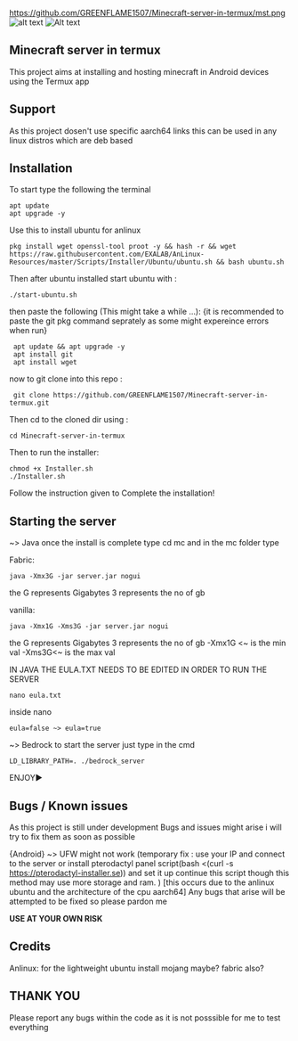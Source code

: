 https://github.com/GREENFLAME1507/Minecraft-server-in-termux/mst.png
![alt text](https://github.com/GREENFLAME1507/Minecraft-server-in-termux/mst.png?raw=true)
![Alt text](relative%20https://github.com/GREENFLAME1507/Minecraft-server-in-termux/mst.png?raw=true "Title")


## Minecraft server in termux 
   This project aims at installing and hosting minecraft in Android devices using the Termux app

## Support
  As this project dosen't use specific aarch64 links this can be used in any linux distros which are 
  deb based

## Installation
To start 
type the following the terminal
```
apt update
apt upgrade -y
```
Use this to install ubuntu for anlinux
```
pkg install wget openssl-tool proot -y && hash -r && wget https://raw.githubusercontent.com/EXALAB/AnLinux-Resources/master/Scripts/Installer/Ubuntu/ubuntu.sh && bash ubuntu.sh
```

Then after ubuntu installed 
start ubuntu with :

```
./start-ubuntu.sh
```

then paste the following (This might take a while ...):
{it is recommended to paste the git pkg command seprately as some might expereince errors when run}
```
 apt update && apt upgrade -y
 apt install git 
 apt install wget
```

now to git clone into this repo :
```
 git clone https://github.com/GREENFLAME1507/Minecraft-server-in-termux.git
```
Then cd to the cloned dir using :
```
cd Minecraft-server-in-termux
```
Then to run the installer:
```
chmod +x Installer.sh
./Installer.sh
```
Follow the instruction given to Complete the installation!

## Starting the server
~> Java
once the install is complete type cd mc and in the mc folder type 

 Fabric:
```
java -Xmx3G -jar server.jar nogui
```
the G represents Gigabytes 3 represents the no of gb

vanilla:
```
java -Xmx1G -Xms3G -jar server.jar nogui
```
the G represents Gigabytes 3 represents the no of gb -Xmx1G <~ is the min val   -Xms3G<~ is the max val

IN JAVA THE EULA.TXT NEEDS TO BE EDITED IN ORDER TO RUN THE SERVER 
```
nano eula.txt
```
inside nano 
```
eula=false ~> eula=true
```

~> Bedrock
to start the server just type in the cmd 
```
LD_LIBRARY_PATH=. ./bedrock_server
```

ENJOY▶️

## Bugs / Known issues
  As this project is still under development Bugs and issues might arise i will try to fix them as soon as possible
  
 {Android} ~> UFW might not work (temporary fix : use your IP and connect to the server or install pterodactyl panel script(bash <(curl -s https://pterodactyl-installer.se))  and set it up continue this script though this method may use more storage and ram. ) [this occurs due to the anlinux ubuntu and the architecture of the cpu aarch64]
  Any bugs that arise will be attempted to be fixed so please pardon me 
  
  **USE AT YOUR OWN RISK**

  
## Credits
Anlinux: for the lightweight ubuntu install
mojang maybe?
fabric also?

## THANK YOU 
  Please report any bugs within the code as it is not posssible for me to test everything 
